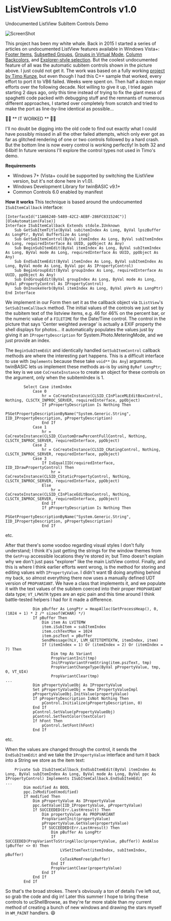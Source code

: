 # ListViewSubItemControls v1.0
Undocumented ListView SubItem Controls Demo

![ScreenShot](https://github.com/user-attachments/assets/f3cf5881-e693-4367-a99e-0a3c702e30b6)

This project has been my white whale. Back in 2015 I started a series of articles on undocumented ListView features available in Windows Vista+: [Footer Items](https://www.vbforums.com/showthread.php?798159-VB6-Vista-Undocumented-ListView-feature-Footer-items), [Subsetted Groups](https://www.vbforums.com/showthread.php?798321-VB6-Vista-Undocumented-ListView-feature-Subsetted-Groups-(simple-no-TLB)), [Groups in Virtual Mode](https://www.vbforums.com/showthread.php?808981-VB6-Vista-Undocumented-ListView-feature-Groups-in-Virtual-Mode), [Column Backcolors](https://www.vbforums.com/showthread.php?869049-VB6-Undocumented-ListView-feature-Highlight-column), and [Explorer-style selection](https://www.vbforums.com/showthread.php?894841-VB6-Win7-Undocumented-ListView-Feature-Multiselect-in-first-column-like-Explorer). But the coolest undocumented feature of all was the automatic subitem controls shown in the picture above. I just could not get it. The work was based on a fully working [project by Timo Kunze](https://www.codeproject.com/Articles/35197/Undocumented-List-View-Features), but even though I had this C++ sample that worked, every effort to port it to VB6 failed. Weeks were spent on. Then half a dozen major efforts over the following decade. Not willing to give it up, I tried again starting 2 days ago, only this time instead of trying to fix the giant mess of spaghetti code packed with debugging stuff and the remnants of numerous different approaches, I started over completely from scratch and tried to make the port as line-by-line identical as possible...

🥳🥳 ** IT WORKED ** 🥳🥳

I'll no doubt be digging into the old code to find out exactly what I could have possibly missed in all the other failed attempts, which only ever got as far as glitched rendering of one or two controls followed by a hard crash. But the bottom line is now every control is working perfectly! In both 32 and 64bit! In future versions I'll explore the control types not used in Timo's demo.

**Requirements**
- Windows 7+ (Vista+ could be supported by switching the IListView version, but it's not done here in v1.0).
- Windows Development Library for twinBASIC v9.1+
- Common Controls 6.0 enabled by manifest

**How it works**
This technique is based around the undocumented `ISubItemCallback` interface:

```vba
[InterfaceId("11A66240-5489-42C2-AEBF-286FC831524C")]
[OleAutomation(False)]
Interface ISubItemCallback Extends stdole.IUnknown
    Sub GetSubItemTitle(ByVal subitemIndex As Long, ByVal lpszBuffer As LongPtr, ByVal BufferSize As Long)
    Sub GetSubItemControl(ByVal itemIndex As Long, ByVal subItemIndex As Long, requiredInterface As UUID, ppObject As Any)
    Sub BeginSubItemEdit(ByVal itemIndex As Long, ByVal subItemIndex As Long, ByVal mode As Long, requiredInterface As UUID, ppObject As Any)
    Sub EndSubItemEdit(ByVal itemIndex As Long, ByVal subItemIndex As Long, ByVal mode As Long, ByVal ppc As IPropertyControl)
    Sub BeginGroupEdit(ByVal groupIndex As Long, requiredInterface As UUID, ppObject As Any)
    Sub EndGroupEdit(ByVal groupIndex As Long, ByVal mode As Long, ByVal pPropertyControl As IPropertyControl)
    Sub OnInvokeVerb(ByVal itemIndex As Long, ByVal pVerb As LongPtr)
End Interface
```

We implement in our Form then set it as the callback object via `IListView`'s `SetSubItemCallback` method. The initial values of the controls we just set by the subitem text of the listview items, e.g. 46 for 46% on the percent bar, or the numeric value of a `FILETIME` for the Date/Time control. The control in the picture that says 'Center weighted average' is actually a EXIF property the shell displays for photos... it automatically populates the values just by giving it an `IPropertyDescription` for System.Photo.MeteringMode, and we just provide an index.

The `BeginSubItemEdit` and identically handled `GetSubItemControl` callback methods are where the interesting part happens. This is a difficult interface to use with `Implements` because these take `void**` (`As Any`) arguments. twinBASIC lets us implement these methods as-is by using `ByRef LongPtr`; the key is we use `CoCreateInstance` to create an object for these controls on the argument, only when the subitemIndex is 1.

```vba
        Select Case itemIndex
            Case 0
                hr = CoCreateInstance(CLSID_CInPlaceMLEditBoxControl, Nothing, CLSCTX_INPROC_SERVER, requiredInterface, ppObject)
                If pPropertyDescription Is Nothing Then
                    PSGetPropertyDescriptionByName("System.Generic.String", IID_IPropertyDescription, pPropertyDescription)
                End If
            Case 1
                hr = CoCreateInstance(CLSID_CCustomDrawPercentFullControl, Nothing, CLSCTX_INPROC_SERVER, requiredInterface, ppObject)
            Case 2
                hr = CoCreateInstance(CLSID_CRatingControl, Nothing, CLSCTX_INPROC_SERVER, requiredInterface, ppObject)
            Case 3
                If IsEqualIID(requiredInterface, IID_IDrawPropertyControl) Then
                    hr = CoCreateInstance(CLSID_CStaticPropertyControl, Nothing, CLSCTX_INPROC_SERVER, requiredInterface, ppObject)
                Else
                    hr = CoCreateInstance(CLSID_CInPlaceEditBoxControl, Nothing, CLSCTX_INPROC_SERVER, requiredInterface, ppObject)
                End If
                If pPropertyDescription Is Nothing Then
                    PSGetPropertyDescriptionByName("System.Generic.String", IID_IPropertyDescription, pPropertyDescription)
                End If

```

etc.

After that there's some voodoo regarding visual styles I don't fully understand; I think it's just getting the strings for the window themes from the `GetProp` accessible locations they're stored in; but Timo doesn't explain why we don't just pass "explorer" like the main ListView control. Finally, and this is where I think earlier efforts went wrong, is the method for storing and editing values with `IPropertyValue`. I didn't want tB doing anything behind my back, so almost everything there now uses a manually defined UDT version of `PROPVARIANT`. We have a class that implements it, and we populate it with the text values of the subitem coerced into their proper `PROPVARIANT` data type; `VT_LPWSTR`   types are an epic pain and this time around I think battle-tested helpers I had for it made a difference.

```vba
            Dim pBuffer As LongPtr = HeapAlloc(GetProcessHeap(), 0, (1024 + 1) * 2 /* sizeof(WCHAR) */)
            If pBuffer Then
                Dim item As LVITEMW
                item.iSubItem = subItemIndex
                item.cchTextMax = 1024
                item.pszText = pBuffer
                SendMessage(hLV, LVM_GETITEMTEXTW, itemIndex, item)
                If (itemIndex = 1) Or (itemIndex = 2) Or (itemIndex = 7) Then
                    Dim tmp As Variant
                    PropVariantInit(tmp)
                    InitPropVariantFromString(item.pszText, tmp)
                    PropVariantChangeType(ByVal pPropertyValue, tmp, 0, VT_UI4)
                    PropVariantClear(tmp)
...
            Dim pPropertyValueObj As IPropertyValue
            Set pPropertyValueObj = New IPropertyValueImpl
            pPropertyValueObj.InitValue(propertyValue)
            If pPropertyDescription IsNot Nothing Then
                pControl.Initialize(pPropertyDescription, 0)
            End If
            pControl.SetValue(pPropertyValueObj)
            pControl.SetTextColor(textColor)
            If hFont Then
                pControl.SetFont(hFont)
            End If
```

etc.

When the values are changed through the control, it sends the `EndSubItemEdit` and we take the `IPropertyValue` interface and turn it back into a String we store as the item text:

```vba
    Private Sub ISubItemCallback_EndSubItemEdit(ByVal itemIndex As Long, ByVal subItemIndex As Long, ByVal mode As Long, ByVal ppc As IPropertyControl) Implements ISubItemCallback.EndSubItemEdit
...
        Dim modified As BOOL
        ppc.IsModified(modified)
        If modified Then
            Dim pPropertyValue As IPropertyValue
            ppc.GetValue(IID_IPropertyValue, pPropertyValue)
            If SUCCEEDED(Err.LastHresult) Then
                Dim propertyValue As PROPVARIANT
                PropVariantInit(propertyValue)
                pPropertyValue.GetValue(propertyValue)
                If SUCCEEDED(Err.LastHresult) Then
                    Dim pBuffer As LongPtr
                    If SUCCEEDED(PropVariantToStringAlloc(propertyValue, pBuffer)) AndAlso (pBuffer <> 0) Then
                        LVSetItemText(itemIndex, subItemIndex, pBuffer)
                        CoTaskMemFree(pBuffer)
                    End If
                    PropVariantClear(propertyValue)
                End If
            End If
        End If
```

So that's the broad strokes. There's obviously a ton of details I've left out, so grab the code and dig in! Later this summer I hope to bring these controls to ucShellBrowse, as they're far more stable than my current method of creating a bunch of new windows and drawing the stars myself in `WM_PAINT` handlers. 😄
